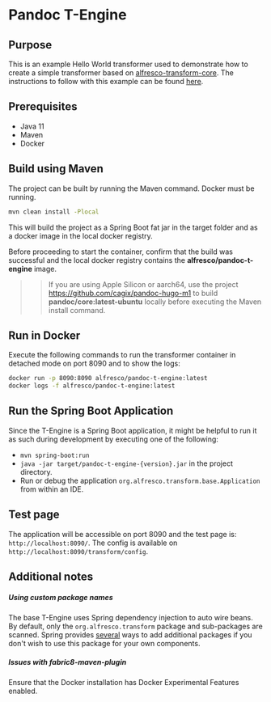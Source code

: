 # Pandoc T-Engine

## Purpose
This is an example Hello World transformer used to demonstrate how to create a simple transformer based on
[alfresco-transform-core](https://github.com/Alfresco/alfresco-transform-core).
The instructions to follow with this example can be found [here](https://github.com/Alfresco/acs-packaging/blob/master/docs/creating-a-t-engine.md).

## Prerequisites
* Java 11
* Maven
* Docker

## Build using Maven
The project can be built by running the Maven command. Docker must be running.
```bash
mvn clean install -Plocal
```
This will build the project as a Spring Boot fat jar in the target folder
and as a docker image in the local docker registry.

Before proceeding to start the container, confirm that the build was successful and the local docker
registry contains the **alfresco/pandoc-t-engine** image.

>> If you are using Apple Silicon or aarch64, use the project https://github.com/cagix/pandoc-hugo-m1 to build **pandoc/core:latest-ubuntu** locally before executing the Maven install command.

## Run in Docker

Execute the following commands to run the transformer container in detached mode on port 8090 and to show the logs:

```bash
docker run -p 8090:8090 alfresco/pandoc-t-engine:latest
docker logs -f alfresco/pandoc-t-engine:latest
```

## Run the Spring Boot Application

Since the T-Engine is a Spring Boot application, it might be helpful to run it as such during development by executing
one of the following:
* `mvn spring-boot:run`
* `java -jar target/pandoc-t-engine-{version}.jar` in the project directory.
* Run or debug the application `org.alfresco.transform.base.Application` from within an IDE.


## Test page

The application will be accessible on port 8090 and the test page is: `http://localhost:8090/`.
The config is available on `http://localhost:8090/transform/config`.

## Additional notes

##### Using custom package names
The base T-Engine uses Spring dependency injection to auto wire beans. By default, only the
`org.alfresco.transform` package and sub-packages are scanned. Spring provides [several](https://docs.spring.io/spring-framework/docs/current/javadoc-api/org/springframework/context/annotation/ComponentScan.html)
ways to add additional packages if you don't wish to use this package for your own components.

##### Issues with fabric8-maven-plugin
Ensure that the Docker installation has Docker Experimental Features enabled.
